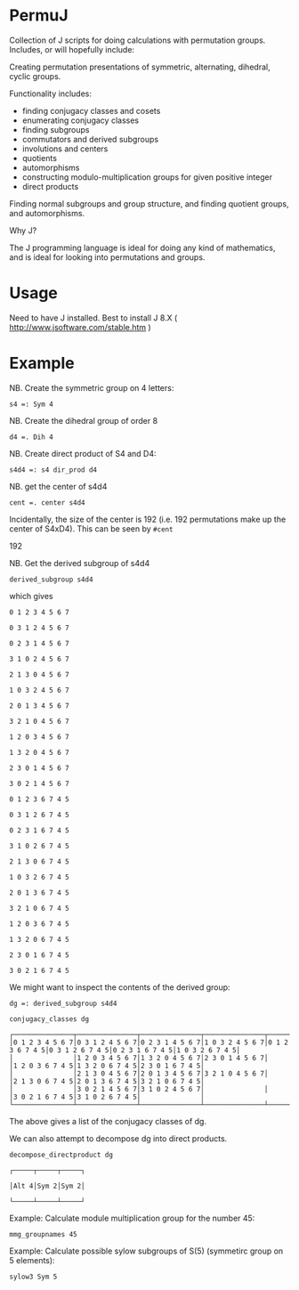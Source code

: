 PermuJ
======

Collection of J scripts for doing calculations with permutation groups.
Includes, or will hopefully include:

Creating permutation presentations of symmetric, alternating, dihedral, cyclic
groups.

Functionality includes:
* finding conjugacy classes and cosets
* enumerating conjugacy classes
* finding subgroups
* commutators and derived subgroups
* involutions and centers
* quotients
* automorphisms
* constructing modulo-multiplication groups for given positive integer
* direct products

Finding normal subgroups and group structure, and finding quotient groups, and automorphisms.

Why J?

The J programming language is ideal for doing any kind of mathematics, and is ideal
for looking into permutations and groups.

Usage
======

Need to have J installed. Best to install J 8.X ( http://www.jsoftware.com/stable.htm )


Example
======


NB. Create the symmetric group on 4 letters:

`s4 =: Sym 4`

NB. Create the dihedral group of order 8

`d4 =. Dih 4`

NB. Create direct product of S4 and D4:

`s4d4 =: s4 dir_prod d4`

NB. get the center of s4d4

`cent =. center s4d4`

Incidentally, the size of the center is 192 (i.e. 192 permutations make up the center of S4xD4). This can be seen by
`#cent`

192

NB. Get the derived subgroup of s4d4

`derived_subgroup s4d4`

which gives

```
0 1 2 3 4 5 6 7

0 3 1 2 4 5 6 7

0 2 3 1 4 5 6 7

3 1 0 2 4 5 6 7

2 1 3 0 4 5 6 7

1 0 3 2 4 5 6 7

2 0 1 3 4 5 6 7

3 2 1 0 4 5 6 7

1 2 0 3 4 5 6 7

1 3 2 0 4 5 6 7

2 3 0 1 4 5 6 7

3 0 2 1 4 5 6 7

0 1 2 3 6 7 4 5

0 3 1 2 6 7 4 5

0 2 3 1 6 7 4 5

3 1 0 2 6 7 4 5

2 1 3 0 6 7 4 5

1 0 3 2 6 7 4 5

2 0 1 3 6 7 4 5

3 2 1 0 6 7 4 5

1 2 0 3 6 7 4 5

1 3 2 0 6 7 4 5

2 3 0 1 6 7 4 5

3 0 2 1 6 7 4 5
```

We might want to inspect the contents of the derived group:

```dg =: derived_subgroup s4d4```

```conjugacy_classes dg```


```
┌───────────────┬───────────────┬───────────────┬───────────────┬───────────────┬───────────────┬───────────────┬───────────────┐
│0 1 2 3 4 5 6 7│0 3 1 2 4 5 6 7│0 2 3 1 4 5 6 7│1 0 3 2 4 5 6 7│0 1 2 3 6 7 4 5│0 3 1 2 6 7 4 5│0 2 3 1 6 7 4 5│1 0 3 2 6 7 4 5│
│               │1 2 0 3 4 5 6 7│1 3 2 0 4 5 6 7│2 3 0 1 4 5 6 7│               │1 2 0 3 6 7 4 5│1 3 2 0 6 7 4 5│2 3 0 1 6 7 4 5│
│               │2 1 3 0 4 5 6 7│2 0 1 3 4 5 6 7│3 2 1 0 4 5 6 7│               │2 1 3 0 6 7 4 5│2 0 1 3 6 7 4 5│3 2 1 0 6 7 4 5│
│               │3 0 2 1 4 5 6 7│3 1 0 2 4 5 6 7│               │               │3 0 2 1 6 7 4 5│3 1 0 2 6 7 4 5│               │
└───────────────┴───────────────┴───────────────┴───────────────┴───────────────┴───────────────┴───────────────┴───────────────┘
```


The above gives a list of the conjugacy classes of dg.


We can also attempt to decompose dg into direct products.

```decompose_directproduct dg```

```
┌─────┬─────┬─────┐

│Alt 4│Sym 2│Sym 2│

└─────┴─────┴─────┘
```
   
   Example: Calculate module multiplication group for the number 45:
   
   `mmg_groupnames 45`
   
   Example: Calculate possible sylow subgroups of S(5) (symmetirc group on 5 elements):

   `sylow3 Sym 5`


  

